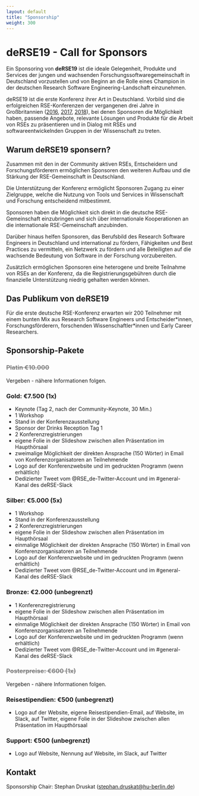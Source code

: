```yaml
---
layout: default
title: "Sponsorship"
weight: 300
---
```


# deRSE19 - Call for Sponsors

Ein Sponsoring von **deRSE19** ist die ideale Gelegenheit, Produkte und
Services der jungen und wachsenden Forschungssoftwaregemeinschaft in
Deutschland vorzustellen und von Beginn an die Rolle eines Champion in
der deutschen Research Software Engineering-Landschaft einzunehmen.

deRSE19 ist die erste Konferenz ihrer Art in Deutschland. Vorbild sind
die erfolgreichen RSE-Konferenzen der vergangenen drei Jahre in
Großbritannien ([2016](https://rse.ac.uk/conf2016), [2017](https://rse.ac.uk/conf2017), [2018](https://rse.ac.uk/conf2018)), bei denen Sponsoren die Möglichkeit
haben, passende Angebote, relevante Lösungen und Produkte für die Arbeit
von RSEs zu präsentieren und in Dialog mit RSEs und
softwareentwickelnden Gruppen in der Wissenschaft zu treten.

## Warum deRSE19 sponsern?

Zusammen mit den in der Community aktiven RSEs, Entscheidern und
Forschungsförderern ermöglichen Sponsoren den weiteren Aufbau und die
Stärkung der RSE-Gemeinschaft in Deutschland.

Die Unterstützung der Konferenz ermöglicht Sponsoren Zugang zu einer
Zielgruppe, welche die Nutzung von Tools und Services in Wissenschaft
und Forschung entscheidend mitbestimmt.

Sponsoren haben die Möglichkeit sich direkt in die deutsche
RSE-Gemeinschaft einzubringen und sich über internationale Kooperationen
an die internationale RSE-Gemeinschaft anzubinden.

Darüber hinaus helfen Sponsoren, das Berufsbild des Research Software
Engineers in Deutschland und international zu fördern, Fähigkeiten und
Best Practices zu vermitteln, ein Netzwerk zu fördern und alle
Beteiligten auf die wachsende Bedeutung von Software in der Forschung
vorzubereiten.

Zusätzlich ermöglichen Sponsoren eine heterogene und breite Teilnahme
von RSEs an der Konferenz, da die Registrierungsgebühren durch die
finanzielle Unterstützung niedrig gehalten werden können.

## Das Publikum von deRSE19

Für die erste deutsche RSE-Konferenz erwarten wir 200 Teilnehmer mit
einem bunten Mix aus Research Software Engineers und Entscheider\*innen,
Forschungsförderern, forschenden Wissenschaftler\*innen und Early Career
Researchers.

## Sponsorship-Pakete

### <del style="color: gray;">Platin €10.000</del>

Vergeben - nähere Informationen folgen.

### Gold: €7.500 (1x)

-   Keynote (Tag 2, nach der Community-Keynote, 30 Min.)
-   1 Workshop
-   Stand in der Konferenzausstellung
-   Sponsor der Drinks Reception Tag 1
-   2 Konferenzregistrierungen
-   eigene Folie in der Slideshow zwischen allen Präsentation im
    Haupthörsaal
-   zweimalige Möglichkeit der direkten Ansprache (150 Wörter) in Email
    von Konferenzorganisatoren an Teilnehmende
-   Logo auf der Konferenzwebsite und im gedruckten Programm (wenn
    erhältlich)
-   Dedizierter Tweet vom @RSE\_de-Twitter-Account und im
    \#general-Kanal des deRSE-Slack

### Silber: €5.000 (5x)

-   1 Workshop
-   Stand in der Konferenzausstellung
-   2 Konferenzregistrierungen
-   eigene Folie in der Slideshow zwischen allen Präsentation im
    Haupthörsaal
-   einmalige Möglichkeit der direkten Ansprache (150 Wörter) in Email
    von Konferenzorganisatoren an Teilnehmende
-   Logo auf der Konferenzwebsite und im gedruckten Programm (wenn
    erhältlich)
-   Dedizierter Tweet vom @RSE\_de-Twitter-Account und im
    \#general-Kanal des deRSE-Slack

### Bronze: €2.000 (unbegrenzt)

-   1 Konferenzregistrierung
-   eigene Folie in der Slideshow zwischen allen Präsentation im
    Haupthörsaal
-   einmalige Möglichkeit der direkten Ansprache (150 Wörter) in Email
    von Konferenzorganisatoren an Teilnehmende
-   Logo auf der Konferenzwebsite und im gedruckten Programm (wenn
    erhältlich)
-   Dedizierter Tweet vom @RSE\_de-Twitter-Account und im
    \#general-Kanal des deRSE-Slack

### <del style="color: gray;">Posterpreise: €600 (1x)</del>

Vergeben - nähere Informationen folgen.

### Reisestipendien: €500 (unbegrenzt)

-   Logo auf der Website, eigene Reisestipendien-Email, auf Website, im Slack, auf Twitter,
    eigene Folie in der Slideshow zwischen allen Präsentation im
    Haupthörsaal

### Support: €500 (unbegrenzt)

-   Logo auf Website, Nennung auf Website, im Slack, auf Twitter

## Kontakt

Sponsorship Chair: Stephan Druskat ([stephan.druskat@hu-berlin.de](mailto:stephan.druskat@hu-berlin.de))
